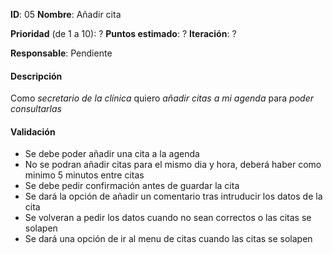 **ID**: 05
**Nombre**: Añadir cita

**Prioridad** (de 1 a 10): ?
**Puntos estimado**: ?
**Iteración**: ?

**Responsable**: Pendiente

#### Descripción

Como *secretario de la clínica* quiero *añadir citas a mi agenda* para *poder consultarlas*

#### Validación

* Se debe poder añadir una cita a la agenda
* No se podran añadir citas para el mismo dia y hora, deberá haber como minimo 5 minutos entre citas
* Se debe pedir confirmación antes de guardar la cita
* Se dará la opción de añadir un comentario tras intruducir los datos de la cita
* Se volveran a pedir los datos cuando no sean correctos o las citas se solapen
* Se dará una opción de ir al menu de citas cuando las citas se solapen